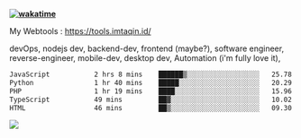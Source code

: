 **[![wakatime](https://wakatime.com/badge/user/87646243-158a-4241-a3cb-668e1fa2dbb8.svg)](https://wakatime.com/@87646243-158a-4241-a3cb-668e1fa2dbb8?style=plastic)**


My Webtools : https://tools.imtaqin.id/


devOps, nodejs dev, backend-dev, frontend (maybe?), software engineer, reverse-engineer, mobile-dev, desktop dev, Automation (i'm fully love it), 

<!--START_SECTION:waka-->

```txt
JavaScript           2 hrs 8 mins    ██████▒░░░░░░░░░░░░░░░░░░   25.78 %
Python               1 hr 40 mins    █████░░░░░░░░░░░░░░░░░░░░   20.29 %
PHP                  1 hr 19 mins    ████░░░░░░░░░░░░░░░░░░░░░   15.96 %
TypeScript           49 mins         ██▓░░░░░░░░░░░░░░░░░░░░░░   10.02 %
HTML                 46 mins         ██▒░░░░░░░░░░░░░░░░░░░░░░   09.30 %
```

<!--END_SECTION:waka-->

<img src="https://github-readme-activity-graph-fjqz177.vercel.app/graph?username=fdciabdul&theme=github-dark"/>
